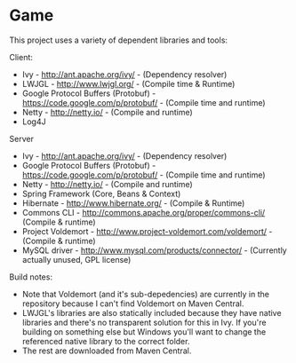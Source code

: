 Game
====

This project uses a variety of dependent libraries and tools:

Client:
* Ivy - http://ant.apache.org/ivy/ -  (Dependency resolver)
* LWJGL - http://www.lwjgl.org/ - (Compile time & Runtime)
* Google Protocol Buffers (Protobuf) - https://code.google.com/p/protobuf/ - (Compile time and runtime)
* Netty - http://netty.io/ - (Compile and runtime)
* Log4J

Server
* Ivy - http://ant.apache.org/ivy/ -  (Dependency resolver)
* Google Protocol Buffers (Protobuf) - https://code.google.com/p/protobuf/ - (Compile time and runtime)
* Netty - http://netty.io/ - (Compile and runtime)
* Spring Framework (Core, Beans & Context)
* Hibernate - http://www.hibernate.org/ - (Compile & Runtime)
* Commons CLI - http://commons.apache.org/proper/commons-cli/ (Compile & runtime)
* Project Voldemort - http://www.project-voldemort.com/voldemort/ - (Compile & runtime)
* MySQL driver - http://www.mysql.com/products/connector/ - (Currently actually unused, GPL license)

Build notes:
* Note that Voldemort (and it's sub-depedencies) are currently in the repository because I can't find Voldemort on Maven Central.
* LWJGL's libraries are also statically included because they have native libraries and there's no transparent solution for this in Ivy. If you're building on something else but Windows you'll want to change the referenced native library to the correct folder.
* The rest are downloaded from Maven Central.